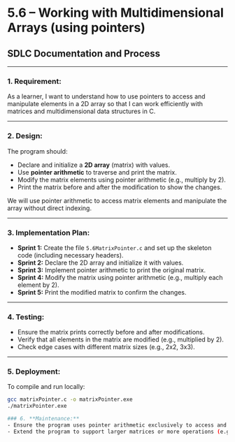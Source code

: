 # **5.6 – Working with Multidimensional Arrays (using pointers)**

## **SDLC Documentation and Process**

---

### 1. **Requirement:**

As a learner, I want to understand how to use pointers to access and manipulate elements in a 2D array so that I can work efficiently with matrices and multidimensional data structures in C.

---

### 2. **Design:**

The program should:
- Declare and initialize a **2D array** (matrix) with values.
- Use **pointer arithmetic** to traverse and print the matrix.
- Modify the matrix elements using pointer arithmetic (e.g., multiply by 2).
- Print the matrix before and after the modification to show the changes.

We will use pointer arithmetic to access matrix elements and manipulate the array without direct indexing.

---

### 3. **Implementation Plan:**

- **Sprint 1:** Create the file `5.6MatrixPointer.c` and set up the skeleton code (including necessary headers).
- **Sprint 2:** Declare the 2D array and initialize it with values.
- **Sprint 3:** Implement pointer arithmetic to print the original matrix.
- **Sprint 4:** Modify the matrix using pointer arithmetic (e.g., multiply each element by 2).
- **Sprint 5:** Print the modified matrix to confirm the changes.

---

### 4. **Testing:**

- Ensure the matrix prints correctly before and after modifications.
- Verify that all elements in the matrix are modified (e.g., multiplied by 2).
- Check edge cases with different matrix sizes (e.g., 2x2, 3x3).

---

### 5. **Deployment:**

To compile and run locally:

```bash
gcc matrixPointer.c -o matrixPointer.exe
./matrixPointer.exe

### 6. **Maintenance:**
- Ensure the program uses pointer arithmetic exclusively to access and modify the matrix elements.
- Extend the program to support larger matrices or more operations (e.g., matrix addition).